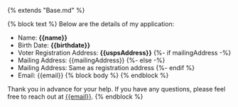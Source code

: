 {% extends "Base.md" %}

{% block text %}
Below are the details of my application:

- Name: **{{name}}**
- Birth Date: **{{birthdate}}**
- Voter Registration Address: **{{uspsAddress}}**
{%- if mailingAddress -%}
- Mailing Address: {{mailingAddress}}
{%- else -%}
- Mailing Address: Same as registration address
{%- endif %}
- Email: {{email}}
{% block body %}
{% endblock %}

Thank you in advance for your help.  If you have any questions, please feel free to reach out at [{{email}}](mailto:{{email}}).
{% endblock %}
